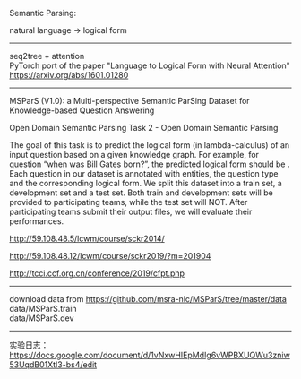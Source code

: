 Semantic Parsing:    

natural language -> logical form

----------------------------------------------
seq2tree + attention     
PyTorch port of the paper "Language to Logical Form with Neural Attention"  
https://arxiv.org/abs/1601.01280

---------------------------------------------
MSParS (V1.0): a Multi-perspective Semantic ParSing Dataset for Knowledge-based Question Answering      

Open Domain Semantic Parsing
Task 2 - Open Domain Semantic Parsing

The goal of this task is to predict the logical form (in lambda-calculus) of an input question based on a given knowledge graph. For example, for question “when was Bill Gates born?”, the predicted logical form should be . Each question in our dataset is annotated with entities, the question type and the corresponding logical form. We split this dataset into a train set, a development set and a test set. Both train and development sets will be provided to participating teams, while the test set will NOT. After participating teams submit their output files, we will evaluate their performances.


http://59.108.48.5/lcwm/course/sckr2014/

http://59.108.48.12/lcwm/course/sckr2019/?m=201904

http://tcci.ccf.org.cn/conference/2019/cfpt.php

------------------------------------------------------

download data from https://github.com/msra-nlc/MSParS/tree/master/data     
data/MSParS.train    
data/MSParS.dev    

----------------------------------------------------------


实验日志：
https://docs.google.com/document/d/1vNxwHIEpMdIg6vWPBXUQWu3zniw53UqdB01XtI3-bs4/edit
